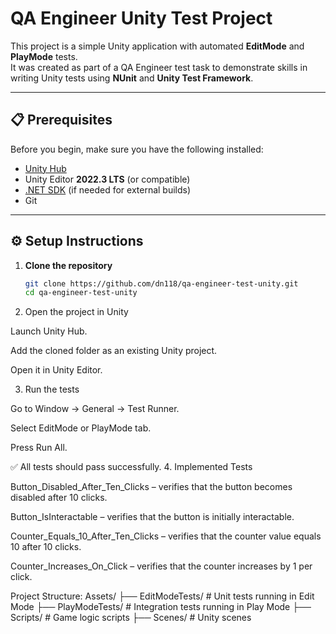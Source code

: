 # QA Engineer Unity Test Project

This project is a simple Unity application with automated **EditMode** and **PlayMode** tests.  
It was created as part of a QA Engineer test task to demonstrate skills in writing Unity tests using **NUnit** and **Unity Test Framework**.

---

## 📋 Prerequisites

Before you begin, make sure you have the following installed:

- [Unity Hub](https://unity.com/download)  
- Unity Editor **2022.3 LTS** (or compatible)  
- [.NET SDK](https://dotnet.microsoft.com/en-us/download) (if needed for external builds)  
- Git

---

## ⚙️ Setup Instructions

1. **Clone the repository**  
   ```bash
   git clone https://github.com/dn118/qa-engineer-test-unity.git
   cd qa-engineer-test-unity
2. Open the project in Unity

Launch Unity Hub.

Add the cloned folder as an existing Unity project.

Open it in Unity Editor.

3. Run the tests

Go to Window → General → Test Runner.

Select EditMode or PlayMode tab.

Press Run All.

✅ All tests should pass successfully.
4. Implemented Tests

Button_Disabled_After_Ten_Clicks – verifies that the button becomes disabled after 10 clicks.

Button_IsInteractable – verifies that the button is initially interactable.

Counter_Equals_10_After_Ten_Clicks – verifies that the counter value equals 10 after 10 clicks.

Counter_Increases_On_Click – verifies that the counter increases by 1 per click.

Project Structure:
Assets/
 ├── EditModeTests/       # Unit tests running in Edit Mode
 ├── PlayModeTests/       # Integration tests running in Play Mode
 ├── Scripts/             # Game logic scripts
 ├── Scenes/              # Unity scenes


